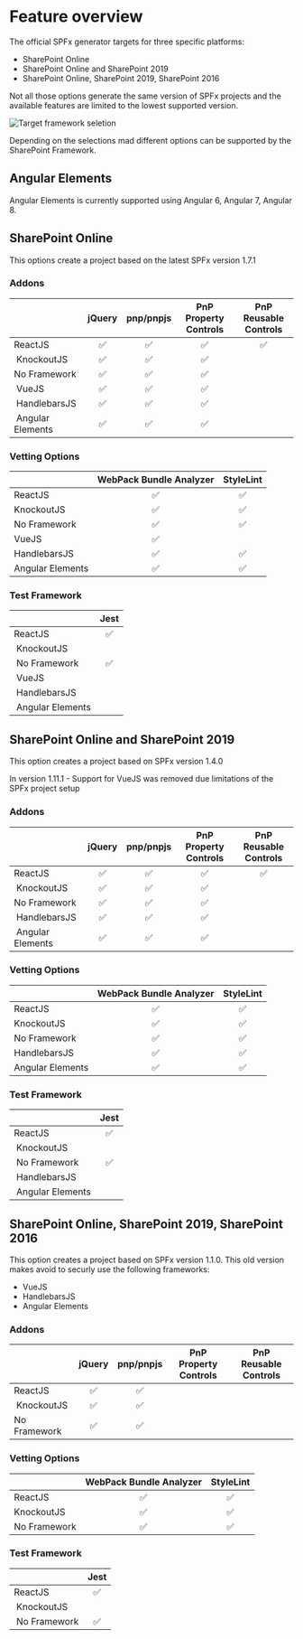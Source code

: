 # Feature overview

The official SPFx generator targets for three specific platforms:

* SharePoint Online
* SharePoint Online and SharePoint 2019
* SharePoint Online, SharePoint 2019, SharePoint 2016

Not all those options generate the same version of SPFx projects and the available features are limited to the lowest supported version.

![Target framework seletion](./assets/framework-selection-options.png)

Depending on the selections mad different options can be supported by the SharePoint Framework.

## Angular Elements

Angular Elements is currently supported using Angular 6, Angular 7, Angular 8.

## SharePoint Online

This options create a project based on the latest SPFx version 1.7.1

### Addons

| | jQuery | pnp/pnpjs | PnP Property Controls | PnP Reusable Controls |
|:-----|:-----:|:-----:|:-----:|:-----:|
| ReactJS|✅|✅|✅|✅|
| KnockoutJS|✅|✅|✅| 
| No Framework|✅|✅|✅| 
| VueJS|✅|✅|✅| 
| HandlebarsJS|✅|✅|✅| 
| Angular Elements|✅|✅|✅|

### Vetting Options

| | WebPack Bundle Analyzer | StyleLint 
|:-----|:-----:|:-----:|
|ReactJS|✅|✅|
|KnockoutJS|✅|✅|
|No Framework|✅|✅|
|VueJS|✅| |
|HandlebarsJS|✅|✅|
|Angular Elements|✅|✅|

### Test Framework

| |**Jest**|
|:-----|:-----:|
| ReactJS |✅|
| KnockoutJS| | 
| No Framework|✅|
| VueJS| |
| HandlebarsJS| |
| Angular Elements| |


## SharePoint Online and SharePoint 2019

This option creates a project based on SPFx version 1.4.0

In version 1.11.1 - Support for VueJS was removed due limitations of the SPFx project setup

### Addons

| | jQuery | pnp/pnpjs | PnP Property Controls | PnP Reusable Controls |
|:-----|:-----:|:-----:|:-----:|:-----:|
| ReactJS|✅|✅|✅|✅|
| KnockoutJS|✅|✅|✅| 
| No Framework|✅|✅|✅|  
| HandlebarsJS|✅|✅|✅| 
| Angular Elements|✅|✅|✅|

### Vetting Options

| | WebPack Bundle Analyzer | StyleLint 
|:-----|:-----:|:-----:|
|ReactJS|✅|✅|
|KnockoutJS|✅|✅|
|No Framework|✅|✅|
|HandlebarsJS|✅|✅|
|Angular Elements|✅|✅|

### Test Framework

| |**Jest**|
|:-----|:-----:|
| ReactJS |✅|
| KnockoutJS| | 
| No Framework|✅|
| HandlebarsJS| |
| Angular Elements| |

## SharePoint Online, SharePoint 2019, SharePoint 2016

This option creates a project based on SPFx version 1.1.0. This old version makes avoid to securly use the following frameworks:

* VueJS
* HandlebarsJS
* Angular Elements

### Addons

| | jQuery | pnp/pnpjs | PnP Property Controls | PnP Reusable Controls |
|:-----|:-----:|:-----:|:-----:|:-----:|
| ReactJS|✅|✅| | |
| KnockoutJS|✅|✅| | 
| No Framework|✅|✅| | 


### Vetting Options

| | WebPack Bundle Analyzer | StyleLint 
|:-----|:-----:|:-----:|
|ReactJS|✅|✅|
|KnockoutJS|✅|✅|
|No Framework|✅|✅|

### Test Framework

| |**Jest**|
|:-----|:-----:|
| ReactJS |✅|
| KnockoutJS| | 
| No Framework|✅|
